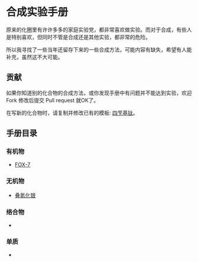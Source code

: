 # 合成实验手册

原来的化圈里有许许多多的家庭实验党，都非常喜欢做实验。而对于合成，有些人是特别喜欢，但同时不管是合成还是其他实验，都非常的危险。

所以我寻找了一些当年还留存下来的一些合成方法，可能内容有缺失，希望有人能补充，虽然这不大可能。

## 贡献

如果你知道别的化合物的合成方法，或你发现手册中有问题并不能达到实验，欢迎 Fork 修改后提交 Pull request 就OK了。

在写新的化合物时，请复制并修改已有的模板: [四苄基钛](docs/handbook/template/四苄基钛.md)。

## 手册目录

### 有机物

* [FOX-7](docs/handbook/organic/FOX-7/FOX-7.md)

### 无机物

* [叠氮化银](docs/handbook/inorganic/叠氮化银/叠氮化银.md)

### 络合物

* 

### 单质

* 
